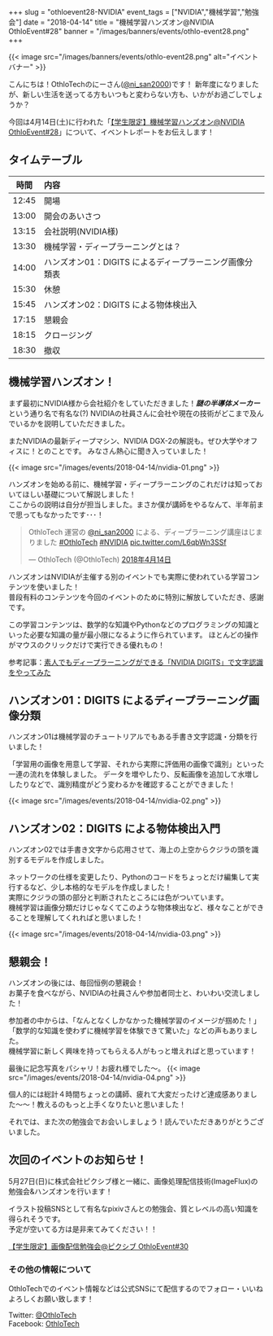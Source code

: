 +++
slug = "othloevent28-NVIDIA"
event_tags = ["NVIDIA","機械学習","勉強会"]
date = "2018-04-14"
title = "機械学習ハンズオン@NVIDIA OthloEvent#28"
banner = "/images/banners/events/othlo-event28.png"
+++

{{< image src="/images/banners/events/othlo-event28.png" alt="イベントバナー" >}}

こんにちは！OthloTechのにーさん([@ni_san2000](https://twitter.com/ni_san2000?lang=ja))です！
新年度になりましたが、新しい生活を送ってる方もいつもと変わらない方も、いかがお過ごしでしょうか？

今回は4月14日(土)に行われた「[【学生限定】機械学習ハンズオン@NVIDIA OthloEvent#28](https://othlotech.connpass.com/event/83061/)」について、イベントレポートをお伝えします！

## タイムテーブル

|時間|内容|
|:-----:|:-----|
|12:45 |開場|
|13:00 |開会のあいさつ|
|13:15 |会社説明(NVIDIA様)|
|13:30 |機械学習・ディープラーニングとは？|
|14:00 |ハンズオン01：DIGITS によるディープラーニング画像分類表|
|15:30 |休憩|
|15:45 |ハンズオン02：DIGITS による物体検出入|
|17:15 |懇親会|
|18:15 |クロージング|
|18:30 |撤収|

## 機械学習ハンズオン！
まず最初にNVIDIA様から会社紹介をしていただきました！<i><b>謎の半導体メーカー</b></i>という通り名で有名な(?)
NVIDIAの社員さんに会社や現在の技術がどこまで及んでいるかを説明していただきました。

またNVIDIAの最新ディープマシン、NVIDIA DGX-2の解説も。ぜひ大学やオフィスに！とのことです。
みなさん熱心に聞き入っていました！

{{< image src="/images/events/2018-04-14/nvidia-01.png" >}}  

ハンズオンを始める前に、機械学習・ディープラーニングのこれだけは知っておいてほしい基礎について解説しました！<br>
ここからの説明は自分が担当しました。まさか僕が講師をやるなんて、半年前まで思ってもなかったです･･･！

<blockquote class="twitter-tweet" data-lang="ja"><p lang="ja" dir="ltr">OthloTech 運営の <a href="https://twitter.com/ni_san2000?ref_src=twsrc%5Etfw">@ni_san2000</a> による、ディープラーニング講座はじまりました <a href="https://twitter.com/hashtag/OthloTech?src=hash&amp;ref_src=twsrc%5Etfw">#OthloTech</a> <a href="https://twitter.com/hashtag/NVIDIA?src=hash&amp;ref_src=twsrc%5Etfw">#NVIDIA</a> <a href="https://t.co/L6qbWn3SSf">pic.twitter.com/L6qbWn3SSf</a></p>&mdash; OthloTech (@OthloTech) <a href="https://twitter.com/OthloTech/status/985015164209479682?ref_src=twsrc%5Etfw">2018年4月14日</a></blockquote>
<script async src="https://platform.twitter.com/widgets.js" charset="utf-8"></script>

ハンズオンはNVIDIAが主催する別のイベントでも実際に使われている学習コンテンツを使いました！<br>
普段有料のコンテンツを今回のイベントのために特別に解放していただき、感謝です。<br>

この学習コンテンツは、数学的な知識やPythonなどのプログラミングの知識といった必要な知識の量が最小限になるように作られています。
ほとんどの操作がマウスのクリックだけで実行できる優れもの！

参考記事：[素人でもディープラーニングができる「NVIDIA DIGITS」で文字認識をやってみた](http://www.itmedia.co.jp/pcuser/articles/1701/24/news033_2.html)

## ハンズオン01：DIGITS によるディープラーニング画像分類
ハンズオン01は機械学習のチュートリアルでもある手書き文字認識・分類を行いました！

「学習用の画像を用意して学習、それから実際に評価用の画像で識別」といった一連の流れを体験しました。
データを増やしたり、反転画像を追加して水増ししたりなどで、識別精度がどう変わるかを確認することができました！

{{< image src="/images/events/2018-04-14/nvidia-02.png" >}}  

## ハンズオン02：DIGITS による物体検出入門
ハンズオン02では手書き文字から応用させて、海上の上空からクジラの頭を識別するモデルを作成しました。

ネットワークの仕様を変更したり、Pythonのコードをちょっとだけ編集して実行するなど、少し本格的なモデルを作成しました！<br>
実際にクジラの頭の部分と判断されたところには色がついています。<br>
機械学習は画像分類だけじゃなくてこのような物体検出など、様々なことができることを理解してくれればと思いました！

{{< image src="/images/events/2018-04-14/nvidia-03.png" >}}  

## 懇親会！
ハンズオンの後には、毎回恒例の懇親会！<br>
お菓子を食べながら、NVIDIAの社員さんや参加者同士と、わいわい交流しました！

参加者の中からは、「なんとなくしかなかった機械学習のイメージが掴めた！」「数学的な知識を使わずに機械学習を体験できて驚いた」などの声もありました。<br>
機械学習に新しく興味を持ってもらえる人がもっと増えればと思っています！

最後に記念写真をパシャリ！お疲れ様でした〜。
{{< image src="/images/events/2018-04-14/nvidia-04.png" >}}  

個人的には総計４時間ちょっとの講師、疲れて大変だったけど達成感ありました〜〜！教えるのもっと上手くなりたいと思いました！

それでは、また次の勉強会でお会いしましょう！読んでいただきありがとうございました。

## 次回のイベントのお知らせ！
5月27日(日)に株式会社ピクシブ様と一緒に、画像処理配信技術(ImageFlux)の勉強会&ハンズオンを行います！

イラスト投稿SNSとして有名なpixivさんとの勉強会、質とレベルの高い知識を得られそうです。<br>
予定が空いてる方は是非来てみてください！！

[【学生限定】画像配信勉強会@ピクシブ OthloEvent#30](https://othlotech.connpass.com/event/85753/)

### その他の情報について
OthloTechでのイベント情報などは公式SNSにて配信するのでフォロー・いいねよろしくお願い致します！

Twitter: [@OthloTech](https://twitter.com/othlotech)<br>
Facebook: [OthloTech](https://www.facebook.com/othlotech)
